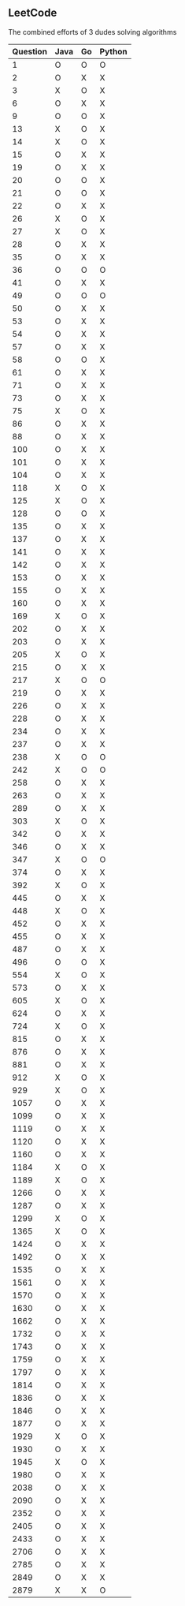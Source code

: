 ## LeetCode
The combined efforts of 3 dudes solving algorithms

| Question | Java | Go | Python |
| - | - | - | - |
| 1 | O | O | O |
| 2 | O | X | X |
| 3 | X | O | X |
| 6 | O | X | X |
| 9 | O | O | X |
| 13 | X | O | X |
| 14 | X | O | X |
| 15 | O | X | X |
| 19 | O | X | X |
| 20 | O | O | X |
| 21 | O | O | X |
| 22 | O | X | X |
| 26 | X | O | X |
| 27 | X | O | X |
| 28 | O | X | X |
| 35 | O | X | X |
| 36 | O | O | O |
| 41 | O | X | X |
| 49 | O | O | O |
| 50 | O | X | X |
| 53 | O | X | X |
| 54 | O | X | X |
| 57 | O | X | X |
| 58 | O | O | X |
| 61 | O | X | X |
| 71 | O | X | X |
| 73 | O | X | X |
| 75 | X | O | X |
| 86 | O | X | X |
| 88 | O | X | X |
| 100 | O | X | X |
| 101 | O | X | X |
| 104 | O | X | X |
| 118 | X | O | X |
| 125 | X | O | X |
| 128 | O | O | X |
| 135 | O | X | X |
| 137 | O | X | X |
| 141 | O | X | X |
| 142 | O | X | X |
| 153 | O | X | X |
| 155 | O | X | X |
| 160 | O | X | X |
| 169 | X | O | X |
| 202 | O | X | X |
| 203 | O | X | X |
| 205 | X | O | X |
| 215 | O | X | X |
| 217 | X | O | O |
| 219 | O | X | X |
| 226 | O | X | X |
| 228 | O | X | X |
| 234 | O | X | X |
| 237 | O | X | X |
| 238 | X | O | O |
| 242 | X | O | O |
| 258 | O | X | X |
| 263 | O | X | X |
| 289 | O | X | X |
| 303 | X | O | X |
| 342 | O | X | X |
| 346 | O | X | X |
| 347 | X | O | O |
| 374 | O | X | X |
| 392 | X | O | X |
| 445 | O | X | X |
| 448 | X | O | X |
| 452 | O | X | X |
| 455 | O | X | X |
| 487 | O | X | X |
| 496 | O | O | X |
| 554 | X | O | X |
| 573 | O | X | X |
| 605 | X | O | X |
| 624 | O | X | X |
| 724 | X | O | X |
| 815 | O | X | X |
| 876 | O | X | X |
| 881 | O | X | X |
| 912 | X | O | X |
| 929 | X | O | X |
| 1057 | O | X | X |
| 1099 | O | X | X |
| 1119 | O | X | X |
| 1120 | O | X | X |
| 1160 | O | X | X |
| 1184 | X | O | X |
| 1189 | X | O | X |
| 1266 | O | X | X |
| 1287 | O | X | X |
| 1299 | X | O | X |
| 1365 | X | O | X |
| 1424 | O | X | X |
| 1492 | O | X | X |
| 1535 | O | X | X |
| 1561 | O | X | X |
| 1570 | O | X | X |
| 1630 | O | X | X |
| 1662 | O | X | X |
| 1732 | O | X | X |
| 1743 | O | X | X |
| 1759 | O | X | X |
| 1797 | O | X | X |
| 1814 | O | X | X |
| 1836 | O | X | X |
| 1846 | O | X | X |
| 1877 | O | X | X |
| 1929 | X | O | X |
| 1930 | O | X | X |
| 1945 | X | O | X |
| 1980 | O | X | X |
| 2038 | O | X | X |
| 2090 | O | X | X |
| 2352 | O | X | X |
| 2405 | O | X | X |
| 2433 | O | X | X |
| 2706 | O | X | X |
| 2785 | O | X | X |
| 2849 | O | X | X |
| 2879 | X | X | O |
